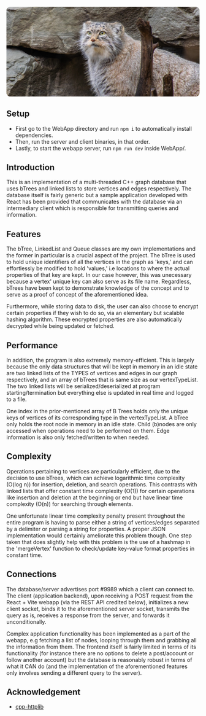 ![manul](.github/manul.png)

## Setup
* First go to the WebApp directory and run `npm i` to automatically install dependencies.
* Then, run the server and client binaries, in that order.
* Lastly, to start the webapp server, run `npm run dev` inside WebApp/.

## Introduction
This is an implementation of a multi-threaded C++ graph database that uses bTrees and linked lists to store vertices and edges respectively. The database itself is fairly generic but a sample application developed with React has been provided that communicates with the database via an intermediary client which is responsible for transmitting queries and information.

## Features
The bTree, LinkedList and Queue classes are my own implementations and the former in particular is a crucial aspect of the project. The bTree is used to hold unique identifiers of all the vertices in the graph as 'keys,' and can effortlessly be modified to hold 'values,' i.e locations to where the actual properties of that key are kept. In our case however, this was unecessary because a vertex' unique key can also serve as its file name. Regardless, bTrees have been kept to demonstrate knowledge of the concept and to serve as a proof of concept of the aforementioned idea.

Furthermore, while storing data to disk, the user can also choose to encrypt certain properties if they wish to do so, via an elementary but scalable hashing algorithm. These encrypted properties are also automatically decrypted while being updated or fetched.

## Performance
In addition, the program is also extremely memory-efficient. This is largely because the only data structures that will be kept in memory in an idle state are two linked lists of the TYPES of vertices and edges in our graph respectively, and an array of bTrees that is same size as our vertexTypeList. The two linked lists will be serialized/deserialized at program starting/termination but everything else is updated in real time and logged to a file.

One index in the prior-mentioned array of B Trees holds only the unique keys of vertices of its corresponding type in the vertexTypeList. A bTree only holds the root node in memory in an idle state. Child (b)nodes are only accessed when operations need to be performed on them. Edge information is also only fetched/written to when needed.

## Complexity
Operations pertaining to vertices are particularly efficient, due to the decision to use bTrees, which can achieve logarithmic time complexity (O(log n)) for insertion, deletion, and search operations. This contrasts with linked lists that offer constant time complexity (O(1)) for certain operations like insertion and deletion at the beginning or end but have linear time complexity (O(n)) for searching through elements.

One unfortunate linear time complexity penalty present throughout the entire program is having to parse either a string of vertices/edges separated by a delimiter or parsing a string for properties. A proper JSON implementation would certainly ameliorate this problem though. One step taken that does slightly help with this problem is the use of a hashmap in the 'mergeVertex' function to check/update key-value format properties in constant time.

## Connections
The database/server advertises port #9989 which a client can connect to. The client (application backend), upon receiving a POST request from the React + Vite webapp (via the REST API credited below), initializes a new client socket, binds it to the aforementioned server socket, transmits the query as is, receives a response from the server, and forwards it unconditionally.

Complex application functionality has been implemented as a part of the webapp, e.g fetching a list of nodes, looping through them and grabbing all the information from them. The frontend itself is fairly limited in terms of its functionality (for instance there are no options to delete a post/account or follow another account) but the database is reasonably robust in terms of what it CAN do (and the implementation of the aforementioned features only involves sending a different query to the server).

## Acknowledgement
* [cpp-httplib](https://github.com/yhirose/cpp-httplib)
